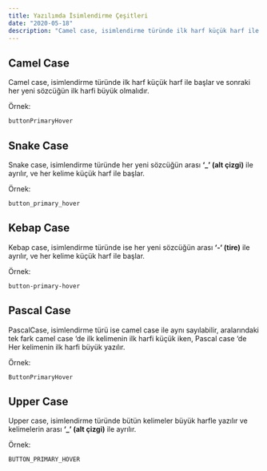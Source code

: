 ```yaml
---
title: Yazılımda İsimlendirme Çeşitleri
date: "2020-05-18"
description: "Camel case, isimlendirme türünde ilk harf küçük harf ile başlar ve sonraki her yeni sözcüğün ilk harfi büyük olmalıdır."
---
```




## Camel Case

Camel case, isimlendirme türünde ilk harf küçük harf ile başlar ve sonraki her yeni sözcüğün ilk harfi büyük olmalıdır.

Örnek: <br>
```
buttonPrimaryHover
```

## Snake Case

Snake case, isimlendirme türünde her yeni sözcüğün arası **‘_’ (alt çizgi)** ile ayrılır, ve her kelime küçük harf ile başlar.

Örnek:
```
button_primary_hover
```

## Kebap Case

Kebap case, isimlendirme türünde ise her yeni sözcüğün arası **‘-‘ (tire)** ile ayrılır, ve her kelime küçük harf ile başlar.

Örnek: 
```
button-primary-hover
```


## Pascal Case

PascalCase, isimlendirme türü ise camel case ile aynı sayılabilir, aralarındaki tek fark camel case ‘de ilk kelimenin ilk harfi küçük iken, Pascal case ‘de Her kelimenin ilk harfi büyük yazılır.


Örnek: 
```
ButtonPrimaryHover
```


## Upper Case

Upper case, isimlendirme türünde bütün kelimeler büyük harfle yazılır ve kelimelerin arası **‘_’ (alt çizgi)** ile ayrılır.

Örnek: 
```
BUTTON_PRIMARY_HOVER
```
